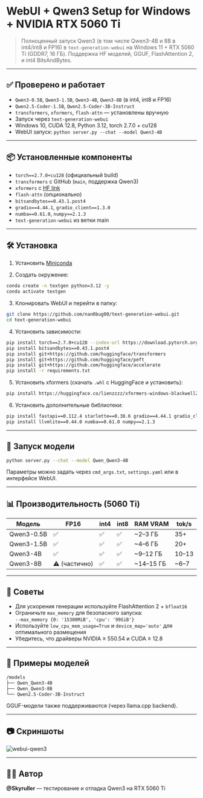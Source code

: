 
# WebUI + Qwen3 Setup for Windows + NVIDIA RTX 5060 Ti

> Полноценный запуск Qwen3 (в том числе Qwen3-4B и 8B в int4/int8 и FP16) в `text-generation-webui` на Windows 11 + RTX 5060 Ti (GDDR7, 16 ГБ). Поддержка HF моделей, GGUF, FlashAttention 2, и int4 BitsAndBytes.

---

## ✅ Проверено и работает

- `Qwen3-0.5B`, `Qwen3-1.5B`, `Qwen3-4B`, `Qwen3-8B` (в int4, int8 и FP16)
- `Qwen2.5-Coder-1.5B`, `Qwen2.5-Coder-3B-Instruct`
- `transformers`, `xformers`, `flash-attn` — установлены вручную
- Запуск через `text-generation-webui`
- Windows 10, CUDA 12.8, Python 3.12, torch 2.7.0 + cu128
- WebUI запуск: `python server.py --chat --model Qwen3-4B`

---

## 📦 Установленные компоненты

- `torch==2.7.0+cu128` (официальный build)
- `transformers` с GitHub (`main`, поддержка Qwen3)
- `xformers` с [HF link](https://huggingface.co/lienzzzz/xformers-windows-blackwell2.0-cuda128-RTX50X0)
- `flash-attn` (опционально)
- `bitsandbytes==0.43.1.post4`
- `gradio==4.44.1`, `gradio_client==1.3.0`
- `numba==0.61.0`, `numpy==2.1.3`
- `text-generation-webui` из ветки main

---

## 🛠 Установка

1. Установить [Miniconda](https://docs.conda.io/en/latest/miniconda.html)

2. Создать окружение:

```bash
conda create -n textgen python=3.12 -y
conda activate textgen
```

3. Клонировать WebUI и перейти в папку:

```bash
git clone https://github.com/nan0bug00/text-generation-webui.git
cd text-generation-webui
```

4. Установить зависимости:

```bash
pip install torch==2.7.0+cu128 --index-url https://download.pytorch.org/whl/cu128
pip install bitsandbytes==0.43.1.post4
pip install git+https://github.com/huggingface/transformers
pip install git+https://github.com/huggingface/peft
pip install git+https://github.com/huggingface/accelerate
pip install -r requirements.txt
```

5. Установить xformers (скачать `.whl` с HuggingFace и установить):

```bash
pip install https://huggingface.co/lienzzzz/xformers-windows-blackwell2.0-cuda128-RTX50X0/resolve/main/xformers-0.0.26.dev0-cp312-cp312-win_amd64.whl
```

6. Установить дополнительные библиотеки:

```bash
pip install fastapi==0.112.4 starlette==0.38.6 gradio==4.44.1 gradio_client==1.3.0 Jinja2==3.1.4 filelock==3.16.1 fsspec==2024.10.0
pip install llvmlite==0.44.0 numba==0.61.0 numpy==2.1.3
```

---

## 🚀 Запуск модели

```bash
python server.py --chat --model Qwen_Qwen3-4B
```

Параметры можно задать через `cmd_args.txt`, `settings.yaml` или в интерфейсе WebUI.

---

## 📊 Производительность (5060 Ti)

| Модель        | FP16       | int4       | int8       | RAM VRAM | tok/s |
|---------------|------------|------------|------------|----------|-------|
| Qwen3-0.5B     | ✅         | ✅         | ✅         | ~2–3 ГБ  | 35+   |
| Qwen3-1.5B     | ✅         | ✅         | ✅         | ~4–6 ГБ  | 20+   |
| Qwen3-4B       | ✅         | ✅         | ✅         | ~9–12 ГБ | 10–13 |
| Qwen3-8B       | ⚠️ (частично) | ✅         | ✅         | ~14–15 ГБ | ~6–7 |

---

## 🧠 Советы

- Для ускорения генерации используйте FlashAttention 2 + `bfloat16`
- Ограничьте `max_memory` для безопасного запуска:  
  `--max_memory {0: '15300MiB', 'cpu': '99GiB'}`
- Используйте `low_cpu_mem_usage=True` и `device_map='auto'` для оптимального размещения
- Убедитесь, что драйверы NVIDIA ≥ 550.54 и CUDA ≥ 12.8

---

## 📁 Примеры моделей

```bash
/models
├── Qwen_Qwen3-4B
├── Qwen_Qwen3-8B
└── Qwen2.5-Coder-3B-Instruct
```

GGUF-модели также поддерживаются (через llama.cpp backend).

---

## 📷 Скриншоты

![webui-qwen3](docs/webui_qwen3.jpg)

---

## 👨‍💻 Автор

**@Skyruller** — тестирование и отладка Qwen3 на RTX 5060 Ti  

